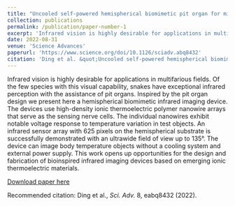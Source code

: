 ```yaml
---
title: "Uncooled self-powered hemispherical biomimetic pit organ for mid-to long-infrared imaging"
collection: publications
permalink: /publication/paper-number-1
excerpt: 'Infrared vision is highly desirable for applications in multifarious fields. Of the few species with this visual capability, snakes have exceptional infrared perception with the assistance of pit organs. Inspired by the pit organ design we present here a hemispherical biomimetic infrared imaging device. The devices use high-density ionic thermoelectric polymer nanowire arrays that serve as the sensing nerve cells. The individual nanowires exhibit notable voltage response to temperature variation in test objects. An infrared sensor array with 625 pixels on the hemispherical substrate is successfully demonstrated with an ultrawide field of view up to 135°. The device can image body temperature objects without a cooling system and external power supply. This work opens up opportunities for the design and fabrication of bioinspired infrared imaging devices based on emerging ionic thermoelectric materials.'
date: 2022-08-31
venue: 'Science Advances'
paperurl: 'https://www.science.org/doi/10.1126/sciadv.abq8432'
citation: 'Ding et al. &quot;Uncooled self-powered hemispherical biomimetic pit organ for mid-to long-infrared imaging.&quot; <i>Sci. Adv. </i> 8, eabq8432 (2022)'
---
```

Infrared vision is highly desirable for applications in multifarious fields. Of the few species with this visual capability, snakes have exceptional infrared perception with the assistance of pit organs. Inspired by the pit organ design we present here a hemispherical biomimetic infrared imaging device. The devices use high-density ionic thermoelectric polymer nanowire arrays that serve as the sensing nerve cells. The individual nanowires exhibit notable voltage response to temperature variation in test objects. An infrared sensor array with 625 pixels on the hemispherical substrate is successfully demonstrated with an ultrawide field of view up to 135°. The device can image body temperature objects without a cooling system and external power supply. This work opens up opportunities for the design and fabrication of bioinspired infrared imaging devices based on emerging ionic thermoelectric materials.

[Download paper here](http://academicpages.github.io/files/paper1.pdf)

Recommended citation: Ding et al., <i>Sci. Adv. </i> 8, eabq8432 (2022).
